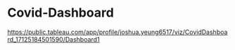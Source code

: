 # Covid-Dashboard

https://public.tableau.com/app/profile/joshua.yeung6517/viz/CovidDashboard_17125184501590/Dashboard1
